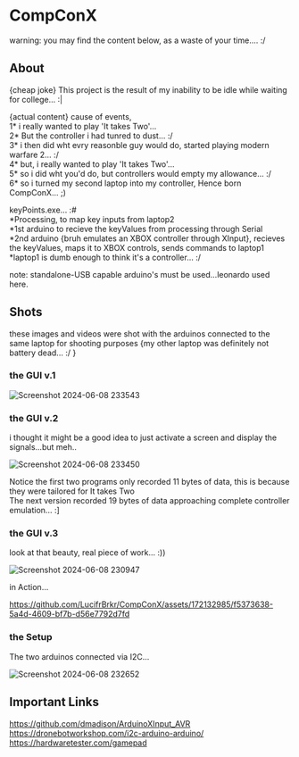 # CompConX
warning: you may find the content below, as a waste of your time.... :/  

## About
{cheap joke} This project is the result of my inability to be idle while waiting for college... :|  

{actual content}
cause of events,  
1* i really wanted to play 'It takes Two'...  
2* But the controller i had tunred to dust... :/  
3* i then did wht evry reasonble guy would do, started playing modern warfare 2... :/  
4* but, i really wanted to play 'It takes Two'...  
5* so i did wht you'd do, but controllers would empty my allowance... :/  
6* so i turned my second laptop into my controller, Hence born CompConX... ;)  

keyPoints.exe... :#    
*Processing, to map key inputs from laptop2  
*1st arduino to recieve the keyValues from processing through Serial  
*2nd arduino {bruh emulates an XBOX controller through XInput}, recieves the keyValues, maps it to XBOX controls, sends commands to laptop1  
*laptop1 is dumb enough to think it's a controller... :/  

note: standalone-USB capable arduino's must be used...leonardo used here.  

## Shots
these images and videos were shot with the arduinos connected to the same laptop for shooting purposes {my other laptop was definitely not battery dead... :/ }


### the GUI v.1  

![Screenshot 2024-06-08 233543](https://github.com/LucifrBrkr/CompConX/assets/172132985/5e99ddc9-764a-4f90-9a42-7131989a719e)  


### the GUI v.2  

i thought it might be a good idea to just activate a screen and display the signals...but meh..  

![Screenshot 2024-06-08 233450](https://github.com/LucifrBrkr/CompConX/assets/172132985/40dc4914-7178-48c9-bf9a-09a545234707)  

Notice the first two programs only recorded 11 bytes of data, this is because they were tailored for It takes Two  
The next version recorded 19 bytes of data approaching complete controller emulation... :]  


### the GUI v.3  

look at that beauty, real piece of work... :))  

![Screenshot 2024-06-08 230947](https://github.com/LucifrBrkr/CompConX/assets/172132985/be764e65-95b9-4805-870e-db87a848c46a)  

in Action...  

https://github.com/LucifrBrkr/CompConX/assets/172132985/f5373638-5a4d-4609-bf7b-d56e7792d7fd  

### the Setup  

The two arduinos connected via I2C...  

![Screenshot 2024-06-08 232652](https://github.com/LucifrBrkr/CompConX/assets/172132985/97e2bb59-4fa7-4d5e-86d5-bd7f2f09aa73)  

## Important Links
https://github.com/dmadison/ArduinoXInput_AVR  
https://dronebotworkshop.com/i2c-arduino-arduino/  
https://hardwaretester.com/gamepad  





